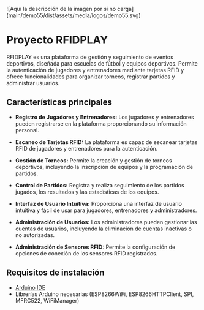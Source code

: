 
<span>![</span><span>Aquí la descripción de la imagen por si no carga</span><span>]</span><span>(</span><span>main/demo55/dist/assets/media/logos/demo55.svg</span><span>)</span>
# Proyecto RFIDPLAY

RFIDPLAY es una plataforma de gestión y seguimiento de eventos deportivos, diseñada para escuelas de fútbol y equipos deportivos. Permite la autenticación de jugadores y entrenadores mediante tarjetas RFID y ofrece funcionalidades para organizar torneos, registrar partidos y administrar usuarios.

## Características principales

- **Registro de Jugadores y Entrenadores:** Los jugadores y entrenadores pueden registrarse en la plataforma proporcionando su información personal.

- **Escaneo de Tarjetas RFID:** La plataforma es capaz de escanear tarjetas RFID de jugadores y entrenadores para la autenticación.

- **Gestión de Torneos:** Permite la creación y gestión de torneos deportivos, incluyendo la inscripción de equipos y la programación de partidos.

- **Control de Partidos:** Registra y realiza seguimiento de los partidos jugados, los resultados y las estadísticas de los equipos.

- **Interfaz de Usuario Intuitiva:** Proporciona una interfaz de usuario intuitiva y fácil de usar para jugadores, entrenadores y administradores.

- **Administración de Usuarios:** Los administradores pueden gestionar las cuentas de usuarios, incluyendo la eliminación de cuentas inactivas o no autorizadas.

- **Administración de Sensores RFID:** Permite la configuración de opciones de conexión de los sensores RFID registrados.

## Requisitos de instalación

- [Arduino IDE](https://www.arduino.cc/en/software)
- Librerías Arduino necesarias (ESP8266WiFi, ESP8266HTTPClient, SPI, MFRC522, WiFiManager)


